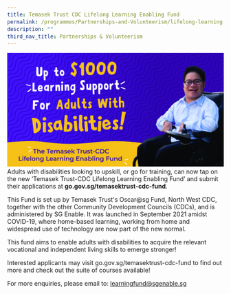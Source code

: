 ```yaml
---
title: Temasek Trust CDC Lifelong Learning Enabling Fund
permalink: /programmes/Partnerships-and-Volunteerism/lifelong-learning-enabling-fund/
description: ""
third_nav_title: Partnerships & Volunteerism
---
```

<meta name="description" content="Temasel Trust">


![](/images/Programmes/Partnership%20&%20Volunteerism/Temasek%20Trust%20CDC%20Lifelong%20Learning.jpg)Adults with disabilities looking to upskill, or go for training, can now tap on the new ‘Temasek Trust-CDC Lifelong Learning Enabling Fund’ and submit their applications at **go.gov.sg/temasektrust-cdc-fund**.  
  
This Fund is set up by Temasek Trust's Oscar@sg Fund, North West CDC, together with the other Community Development Councils (CDCs), and is administered by SG Enable. It was launched in September 2021 amidst COVID-19, where home-based learning, working from home and widespread use of technology are now part of the new normal.  
  
This fund aims to enable adults with disabilities to acquire the relevant vocational and independent living skills to emerge stronger!  
  
Interested applicants may visit go.gov.sg/temasektrust-cdc-fund to find out more and check out the suite of courses available!  
  
For more enquiries, please email to: learningfund@sgenable.sg